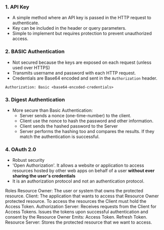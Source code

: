 

### 1. API Key

- A simple method where an API key is passed in the HTTP request to authenticate.
- Key can be included in the header or query parameters.
- Simple to implement but requires protection to prevent unauthorized access.
### 2. BASIC Authentication

- Not secured because the keys are exposed on each request (unless used over HTTPS)
- Transmits username and password with each HTTP request.
- Credentials are Base64 encoded and sent in the `Authorization` header.

```
Authorization: Basic <base64-encoded-credentials>
```
### 3. Digest Authentication

- More secure than Basic Authentication:
	- Server sends a nonce (one-time-number) to the client.
	- Client use the nonce to hash the password and other information.
	- Client sends the hashed password to the Server
	- Server performs the hashing too and compares the results. If they match the authentication is successful.

### 4. OAuth 2.0

- Robust security
- 'Open Authorization'. It allows a website or application to access resources hosted by other web apps on behalf of a user **without ever sharing the user's credentials**
- It is an authorization protocol and not an authentication protocol.

Roles
	Resource Owner:
		The user or system that owns the protected resource.
	Client:
		The application that wants to access that Resource Owner protected resource.
		To access the resources the Client must hold the Access Token.
	Authorization Server:
		Receives requests from the Client for Access Tokens.
		Issues the tokens upon successful authentication and consent by the Resource Owner
		Emits:
			Access Token.
			Refresh Token.
	Resource Server:
		Stores the protected resource that we want to access.